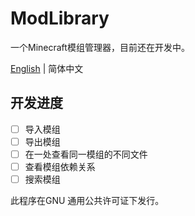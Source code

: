 # ModLibrary

一个Minecraft模组管理器，目前还在开发中。

[English](https://github.com/iamliuzy/ModLibrary/blob/dev/main/README.md) | 简体中文

## 开发进度

- [ ] 导入模组
- [ ] 导出模组
- [ ] 在一处查看同一模组的不同文件
- [ ] 查看模组依赖关系
- [ ] 搜索模组

此程序在GNU 通用公共许可证下发行。

